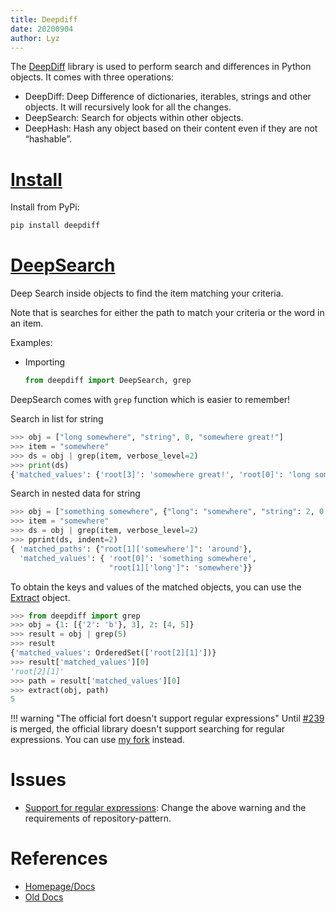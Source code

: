 ```yaml
---
title: Deepdiff
date: 20200904
author: Lyz
---
```


The [DeepDiff](https://zepworks.com/deepdiff/5.0.0/index.html) library is
used to perform search and differences in Python objects. It comes with three
operations:

* DeepDiff: Deep Difference of dictionaries, iterables, strings and other
    objects. It will recursively look for all the changes.
* DeepSearch: Search for objects within other objects.
* DeepHash: Hash any object based on their content even if they are not
    “hashable”.

# [Install](https://deepdiff.readthedocs.io/en/latest/index.html#installation)

Install from PyPi:

```bash
pip install deepdiff
```

# [DeepSearch](https://zepworks.com/deepdiff/5.0.0/dsearch.html)

Deep Search inside objects to find the item matching your criteria.

Note that is searches for either the path to match your criteria or the word in
an item.


Examples:

* Importing

    ```python
    from deepdiff import DeepSearch, grep
    ```

DeepSearch comes with `grep` function which is easier to remember!

Search in list for string

```python
>>> obj = ["long somewhere", "string", 0, "somewhere great!"]
>>> item = "somewhere"
>>> ds = obj | grep(item, verbose_level=2)
>>> print(ds)
{'matched_values': {'root[3]': 'somewhere great!', 'root[0]': 'long somewhere'}}
```

Search in nested data for string

```python
>>> obj = ["something somewhere", {"long": "somewhere", "string": 2, 0: 0, "somewhere": "around"}]
>>> item = "somewhere"
>>> ds = obj | grep(item, verbose_level=2)
>>> pprint(ds, indent=2)
{ 'matched_paths': {"root[1]['somewhere']": 'around'},
  'matched_values': { 'root[0]': 'something somewhere',
                      "root[1]['long']": 'somewhere'}}
```

To obtain the keys and values of the matched objects, you can use the
[Extract](https://zepworks.com/deepdiff/5.0.0/extract.html) object.

```python
>>> from deepdiff import grep
>>> obj = {1: [{'2': 'b'}, 3], 2: [4, 5]}
>>> result = obj | grep(5)
>>> result
{'matched_values': OrderedSet(['root[2][1]'])}
>>> result['matched_values'][0]
'root[2][1]'
>>> path = result['matched_values'][0]
>>> extract(obj, path)
5
```

!!! warning "The official fort doesn't support regular expressions"
    Until [#239](https://github.com/seperman/deepdiff/pull/239) is merged, the
    official library doesn't support searching for regular expressions. You can
    use [my fork](https://github.com/lyz-code/deepdiff) instead.

# Issues

* [Support for regular
    expressions](https://github.com/seperman/deepdiff/issues/238): Change the
    above warning and the requirements of repository-pattern.

# References

* [Homepage/Docs](https://zepworks.com/deepdiff/5.0.0/index.html)
* [Old Docs](https://deepdiff.readthedocs.io/en/latest/index.html)
